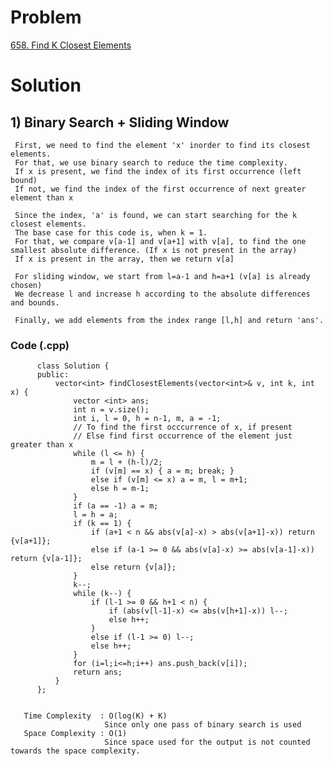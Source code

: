 # Problem

[658. Find K Closest Elements](https://leetcode.com/problems/find-k-closest-elements/)


# Solution 

## 1) Binary Search + Sliding Window

      
     First, we need to find the element 'x' inorder to find its closest elements.
     For that, we use binary search to reduce the time complexity.
     If x is present, we find the index of its first occurrence (left bound)
     If not, we find the index of the first occurrence of next greater element than x
     
     Since the index, 'a' is found, we can start searching for the k closest elements.
     The base case for this code is, when k = 1.
     For that, we compare v[a-1] and v[a+1] with v[a], to find the one smallest absolute difference. (If x is not present in the array)
     If x is present in the array, then we return v[a]
     
     For sliding window, we start from l=a-1 and h=a+1 (v[a] is already chosen)
     We decrease l and increase h according to the absolute differences and bounds.
       
     Finally, we add elements from the index range [l,h] and return 'ans'.
     
     
   ### Code (.cpp)
   
          class Solution {
          public:
              vector<int> findClosestElements(vector<int>& v, int k, int x) {
                  vector <int> ans;
                  int n = v.size();
                  int i, l = 0, h = n-1, m, a = -1;
                  // To find the first occcurrence of x, if present
                  // Else find first occurrence of the element just greater than x
                  while (l <= h) {
                      m = l + (h-l)/2;
                      if (v[m] == x) { a = m; break; }
                      else if (v[m] <= x) a = m, l = m+1; 
                      else h = m-1;
                  }
                  if (a == -1) a = m;
                  l = h = a;
                  if (k == 1) {
                      if (a+1 < n && abs(v[a]-x) > abs(v[a+1]-x)) return {v[a+1]};
                      else if (a-1 >= 0 && abs(v[a]-x) >= abs(v[a-1]-x)) return {v[a-1]};
                      else return {v[a]};
                  }
                  k--;
                  while (k--) {
                      if (l-1 >= 0 && h+1 < n) {
                          if (abs(v[l-1]-x) <= abs(v[h+1]-x)) l--;
                          else h++;
                      }
                      else if (l-1 >= 0) l--;
                      else h++;
                  }
                  for (i=l;i<=h;i++) ans.push_back(v[i]);
                  return ans;
              }
          };
          
          
       Time Complexity  : O(log(K) + K) 
                         Since only one pass of binary search is used
       Space Complexity : O(1)
                         Since space used for the output is not counted towards the space complexity.
                         
